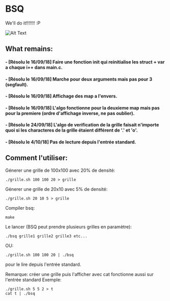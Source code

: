 # BSQ
We'll do it!!!!!!! :P

![Alt Text](https://media.giphy.com/media/b7f0X8Okk1uyk/giphy.gif)

## What remains:
#### - [Résolu le 16/09/18] Faire une fonction init qui reinitialise les struct + var a chaque i++ dans main.c.
#### - [Résolu le 16/09/18] Marche pour deux arguments mais pas pour 3 (segfault).
#### - [Résolu le 16/09/18] Affichage des map a l'envers.
#### - [Résolu le 16/09/18] L'algo fonctionne pour la deuxieme map mais pas pour la premiere (ordre d'affichage inverse, ne pas oublier).
#### - [Résolu le 24/09/18] L'algo de verification de la grille faisait n'importe quoi si les characteres de la grille étaient différent de '.' et 'o'.
#### - [Résolu le 4/10/18] Pas de lecture depuis l'entrée standard.

## Comment l'utiliser:
Génerer une grille de 100x100 avec 20% de densité:
```
./grille.sh 100 100 20 > grille
```
Génerer une grille de 20x10 avec 5% de densité:
```
./grille.sh 20 10 5 > grille
```
Compiler bsq:
```
make
```
Le lancer (BSQ peut prendre plusieurs grilles en paramètre):
```
./bsq grille1 grille2 grille3 etc...
```
OU:
```
./grille.sh 100 100 20 | ./bsq
```
pour le lire depuis l'entrée standard.

Remarque: créer une grille puis l'afficher avec cat fonctionne aussi sur l'entrée standard
Exemple:
```
./grille.sh 5 5 2 > t
cat t | ./bsq
```
